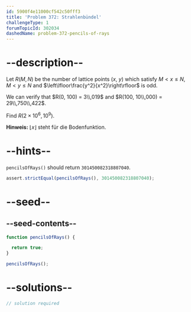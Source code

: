 ```yaml
---
id: 5900f4e11000cf542c50fff3
title: 'Problem 372: Strahlenbündel'
challengeType: 1
forumTopicId: 302034
dashedName: problem-372-pencils-of-rays
---
```


# --description--

Let $R(M, N)$ be the number of lattice points ($x$, $y$) which satisfy $M \lt x \le N$, $M \lt y \le N$ and $\left\lfloor\frac{y^2}{x^2}\right\rfloor$ is odd.

We can verify that $R(0, 100) = 3\\,019$ and $R(100, 10\\,000) = 29\\,750\\,422$.

Find $R(2 \times {10}^6, {10}^9)$.

**Hinweis:** $\lfloor x\rfloor$ steht für die Bodenfunktion.

# --hints--

`pencilsOfRays()` should return `301450082318807040`.

```js
assert.strictEqual(pencilsOfRays(), 301450082318807040);
```

# --seed--

## --seed-contents--

```js
function pencilsOfRays() {

  return true;
}

pencilsOfRays();
```

# --solutions--

```js
// solution required
```
